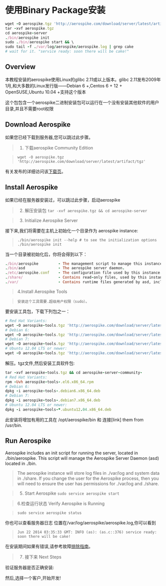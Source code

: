 # 使用Binary Package安装


```ruby
wget -O aerospike.tgz 'http://aerospike.com/download/server/latest/artifact/tgz'
tar -xvf aerospike.tgz
cd aerospike-server
./bin/aerospike init
sudo ./bin/aerospike start && \
sudo tail -f ./var/log/aerospike/aerospike.log | grep cake
# wait for it. "service ready: soon there will be cake!"
```

## Overview

本教程安装的aerospike使用Linux的glibc 2.11或以上版本。glibc 2.11发布2009年1月,和大多数的Linux发行版——Debian 6 +,Centos 6 + 12 + OpenSUSE,Ubuntu 10.04 +支持这个版本

这个包包含一个aerospike二进制安装包可以运行在一个没有安装其他软件的用户目录,并且不需要root权限

## Download Aerospike

如果您已经下载到服务器,您可以跳过此步骤。

>1. 下载aerospike  Community Edition

>```wget -O aerospike.tgz 'http://aerospike.com/download/server/latest/artifact/tgz'```


有关发布的详细访问该[下载页](http://www.aerospike.com/download)。


## Install Aerospike
如果已经在服务器安装过，可以跳过此步骤，启动aerospike


>2. 解压安装包
>```tar -xvf aerospike.tgz && cd aerospike-server```

>3. Initialize Aerospike Server

接下来,我们将需要在主机上初始化一个目录作为 aerospike instance:
>```./bin/aerospike init --help # to see the initialization options```
>```./bin/aerospike init```


当一个目录被初始化后，你将会得到以下：
```ruby
./bin/aerospike         - The management script to manage this instance.
./bin/asd               - The aerospike server daemon.
./etc/aerospike.conf    - The configuration file used by this instance.
./share/                - Contains read-only files, used by this instance.
./var/                  - Contains runtime files generated by asd, including logs and data files.
```
>4.Install Aerospike Tools

>```安装这个工具需要.超级用户权限（sudo）。```

要安装工具包，下载下列包之一：

```ruby
# Red Hat Variants:
wget -O aerospike-tools.tgz 'http://aerospike.com/download/server/latest/artifact/el6'
# Debian 6:
wget -O aerospike-tools.tgz 'http://aerospike.com/download/server/latest/artifact/debian6'
# Debian 7:
wget -O aerospike-tools.tgz 'http://aerospike.com/download/server/latest/artifact/debian7'
# Ubuntu 12.04 LTS or newer:
wget -O aerospike-tools.tgz 'http://aerospike.com/download/server/latest/artifact/ubuntu12'
```

解压。tgz文件,然后安装工具软件包:

```ruby
tar -xvf aerospike-tools.tgz && cd aerospike-server-community-
# Red Hat Variants:
rpm -Uvh aerospike-tools-.el6.x86_64.rpm
# Debian 6:
dpkg -i aerospike-tools-.debian6.x86_64.deb
# Debian 7:
dpkg -i aerospike-tools-.debian7.x86_64.deb
# Ubuntu 12.04 LTS or newer:
dpkg -i aerospike-tools-*.ubuntu12.04.x86_64.deb
```

此安装将增加有用的工具在 /opt/aerospike/bin 和 连接[link] them from /usr/bin.

## Run Aerospike


Aerospike includes an init script for running the server, located in ./bin/aerospike. This script will manage the Aerospike Server Daemon (asd) located in ./bin.


>The aerospike instance will store log files in ./var/log and system data in ./share. If you change the user for the Aerospike process, then you will need to ensure the user has permissions for ./var/log and ./share.

>5. Start Aerospike
>```sudo service aerospike start```

>6.检查运行状态 Verify Aerospike is Running

>```sudo service aerospike status```

你也可以查看服务器日志 位置在/var/log/aerospike/aerospike.log,你可以看到
>```Jun 22 2014 03:35:33 GMT: INFO (as): (as.c::376) service ready: soon there will be cake!```

在安装期间如果有错误,请参考故障[排除指南](http://www.aerospike.com/docs/operations/troubleshoot/install/)。



>7. 接下来 Next Steps

验证服务器是否正确安装:

然后,选择一个客户,开始开发!
